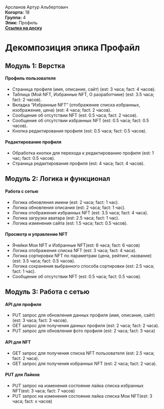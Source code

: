 Арсланов Артур Альбертович\
<b>Когорта:</b> 18\
<b>Группа:</b> 4\
<b>Эпик:</b> Профиль\
<b>[Ссылка на доску](https://github.com/users/freeagles1991/projects/1/views/3?filterQuery=Профиль)</b>

# Декомпозиция эпика Профайл

## Модуль 1: Верстка

#### Профиль пользователя
- Страница профиля (имя, описание, сайт) (est: 3 часа; fact: 4 часов).
- Таблица (Мой NFT, Избранные NFT, О разработчике) (est: 3.5 часа; fact: 2 часов).
- Вкладка “Избранные NFT” (отображение списка избранных, изображение, цена) (est: 4 часа; fact: 2 часов).
- Сообщение об отсутствии NFT (est: 0.5 часа; fact: 2 часов).
- Сообщение об отсутствии избранных NFT (est: 0.5 часа; fact: 0.5 часов).
- Кнопка редактирования профиля (est: 0.5 часа; fact: 0.5 часов).

#### Редактирование профиля
- Обработка кнопки для перехода к редактированию профиля (est: 1 час; fact: 0.5 часов).
- Страница редактирования профиля (est: 4 часа; fact: 4 часов).

## Модуль 2: Логика и функционал

#### Работа с сетью
- Логика обновления имени (est: 2 часа; fact: 1 час).
- Логика обновления описания (est: 2 часа; fact: 1 час).
- Логика отображения избранных NFT (est: 3.5 часа; fact: 4 часа).
- Логика загрузки аватара (est: 2.5 часа; fact: 1 час).
- Логика изменения сайта (est: 1.5 часа; fact: 0.5 часов).

#### Просмотр и управление NFT
- Ячейки Мои NFT и Избранные NFT(est: 6 часа; fact: 6 часов)
- Логика отображения списка NFT (est: 3 часа; fact: 4 часа).
- Логика сортировки NFT по параметрам (цена, рейтинг, название) (est: 3.5 часа; fact: 0.5 часов).
- Логика сохранения выбранного способа сортировки (est: 2.5 часа; fact: 1 час).
- Сообщение об отсутствии NFT (est: 0.5 часа; fact: 0.5 часов).


## Модуль 3: Работа с сетью

#### API для профиля
- PUT запрос для обновления данных профиля (имя, описание, сайт) (est: 3 часа; fact: 3 часов).
- GET запрос для получения данных профиля (est: 2 часа; fact: 2 часа).
- PUT запрос для обновления фото профиля (est: 2 часа; fact: 3 часа)

#### API для NFT
- GET запрос для получения списка NFT пользователя (est: 2.5 часа; fact: 2 часа).
- GET запрос для получения избранных NFT (est: 2 часа; fact: 2 часа).

#### PUT для Лайков
- PUT запрос на изменения состояние лайка списка избранных NFT(est: 3 часа; fact: 7 часов)
- PUT запрос на изменения состояние лайка списка Мои NFT(est: 3 часа; fact: x часов)
